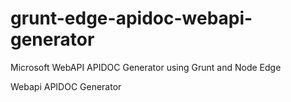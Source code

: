 # grunt-edge-apidoc-webapi-generator
Microsoft WebAPI APIDOC Generator using Grunt and Node Edge

Webapi APIDOC Generator
